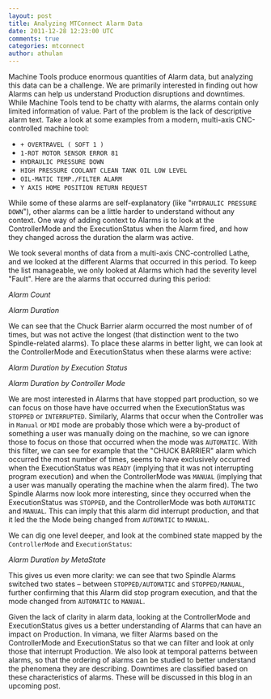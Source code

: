 ```yaml
---           
layout: post
title: Analyzing MTConnect Alarm Data
date: 2011-12-28 12:23:00 UTC
comments: true
categories: mtconnect
author: athulan
---
```


Machine Tools produce enormous quantities of Alarm data, but analyzing this data can be a challenge. We are primarily interested in finding out how Alarms can help us understand Production disruptions and downtimes. While Machine Tools tend to be chatty with alarms, the alarms contain only limited information of value. Part of the problem is the lack of descriptive alarm text. Take a look at some examples from a modern, multi-axis CNC-controlled machine tool:

- `+ OVERTRAVEL ( SOFT 1 )`
- `1-ROT MOTOR SENSOR ERROR 81`
- `HYDRAULIC PRESSURE DOWN`
- `HIGH PRESSURE COOLANT CLEAN TANK OIL LOW LEVEL`
- `OIL-MATIC TEMP./FILTER ALARM`
- `Y AXIS HOME POSITION RETURN REQUEST`

While some of these alarms are self-explanatory (like "`HYDRAULIC PRESSURE DOWN`"), other alarms can be a little harder to understand without any context. One way of adding context to Alarms is to look at the ControllerMode and the ExecutionStatus when the Alarm fired, and how they changed across the duration the alarm was active. 

We took several months of data from a multi-axis CNC-controlled Lathe, and we looked at the different Alarms that occurred in this period. To keep the list manageable, we only looked at Alarms which had the severity level "Fault". 
Here are the alarms that occurred during this period:

_Alarm Count_

_Alarm Duration_

We can see that the Chuck Barrier alarm occurred the most number of of times, but was not active the longest (that distinction went to the two Spindle-related alarms). To place these alarms in better light, we can look at the ControllerMode and ExecutionStatus when these alarms were active:

_Alarm Duration by Execution Status_

_Alarm Duration by Controller Mode_

We are most interested in Alarms that have stopped part production, so we can focus on those have have occurred when the ExecutionStatus was `STOPPED` or `INTERRUPTED`. Similarly, Alarms that occur when the Controller was in `Manual` or `MDI` mode are probably those which were a by-product of something a user was manually doing on the machine, so we can ignore those to focus on those that occurred when the mode was `AUTOMATIC`. With this filter, we can see for example that the "CHUCK BARRIER" alarm which occurred the most number of times, seems to have exclusively occurred when the ExecutionStatus was `READY` (implying that it was not interrupting program execution) and when the ControllerMode was `MANUAL` (implying that a user was manually operating the machine when the alarm fired). The two Spindle Alarms now look more interesting, since they occurred when the ExecutionStatus was `STOPPED`, and the ControllerMode was both `AUTOMATIC` and `MANUAL`. This can imply that this alarm did interrupt production, and that it led the the Mode being changed from `AUTOMATIC` to `MANUAL`. 

We can dig one level deeper, and look at the combined state mapped by the `ControllerMode` and `ExecutionStatus`:

_Alarm Duration by MetaState_

This gives us even more clarity: we can see that two Spindle Alarms switched two states – between `STOPPED/AUTOMATIC` and `STOPPED/MANUAL`, further confirming that this Alarm did stop program execution, and that the mode changed from `AUTOMATIC` to `MANUAL`.

Given the lack of clarity in alarm data, looking at the ControllerMode and ExecutionStatus gives us a better understanding of Alarms that can have an impact on Production. In vimana, we filter Alarms based on the ControllerMode and ExecutionStatus so that we can filter and look at only those that interrupt Production. We also look at temporal patterns between alarms, so that the ordering of alarms can be studied to better understand the phenomena they are describing. Downtimes are classified based on these characteristics of alarms. These will be discussed in this blog in an upcoming post. 